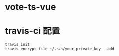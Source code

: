 # vote-ts-vue

# travis-ci 配置

```shell
travis init
travis encrypt-file ~/.ssh/your_private_key --add
```